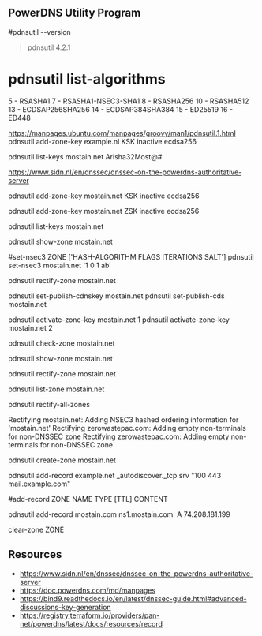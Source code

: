 ## PowerDNS Utility Program

#pdnsutil --version
> pdnsutil 4.2.1


# pdnsutil list-algorithms
5 - RSASHA1
7 - RSASHA1-NSEC3-SHA1
8 - RSASHA256
10 - RSASHA512
13 - ECDSAP256SHA256
14 - ECDSAP384SHA384
15 - ED25519
16 - ED448

https://manpages.ubuntu.com/manpages/groovy/man1/pdnsutil.1.html
pdnsutil add-zone-key example.nl KSK inactive ecdsa256

pdnsutil list-keys mostain.net
Arisha32Most@#

https://www.sidn.nl/en/dnssec/dnssec-on-the-powerdns-authoritative-server

pdnsutil add-zone-key mostain.net KSK inactive ecdsa256

pdnsutil add-zone-key mostain.net ZSK inactive ecdsa256


pdnsutil list-keys mostain.net

pdnsutil show-zone mostain.net

#set-nsec3 ZONE ['HASH-ALGORITHM FLAGS ITERATIONS SALT']
pdnsutil set-nsec3 mostain.net '1 0 1 ab'

pdnsutil rectify-zone mostain.net

pdnsutil set-publish-cdnskey mostain.net
pdnsutil set-publish-cds mostain.net

pdnsutil activate-zone-key mostain.net 1
pdnsutil activate-zone-key mostain.net 2

pdnsutil check-zone mostain.net

pdnsutil show-zone mostain.net

pdnsutil rectify-zone mostain.net

pdnsutil list-zone mostain.net

pdnsutil rectify-all-zones


Rectifying mostain.net: Adding NSEC3 hashed ordering information for 'mostain.net'
Rectifying zerowastepac.com: Adding empty non-terminals for non-DNSSEC zone
Rectifying zerowastepac.com: Adding empty non-terminals for non-DNSSEC zone

pdnsutil create-zone mostain.net


pdnsutil add-record example.net _autodiscover._tcp srv "100 443 mail.example.com"

#add-record ZONE NAME TYPE [TTL] CONTENT

pdnsutil add-record mostain.com ns1.mostain.com. A 74.208.181.199

clear-zone ZONE

## Resources
* https://www.sidn.nl/en/dnssec/dnssec-on-the-powerdns-authoritative-server
* https://doc.powerdns.com/md/manpages
* https://bind9.readthedocs.io/en/latest/dnssec-guide.html#advanced-discussions-key-generation
* https://registry.terraform.io/providers/pan-net/powerdns/latest/docs/resources/record
